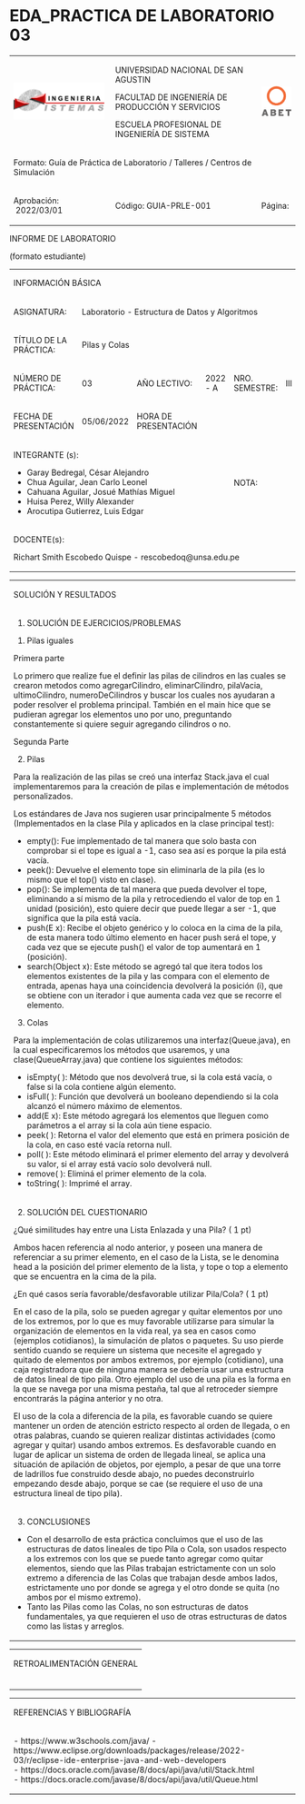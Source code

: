 # EDA_PRACTICA DE LABORATORIO 03
<html>
   <head>
      <meta content="text/html; charset=UTF-8" http-equiv="content-type">
   </head>
   <body class="c33">
      <div>
         <p class="c11 c47"><span class="c12"></span></p>
         <a id="t.5e5541b9bf8e121da87c0e19ae2629b8e95fa5d0"></a><a id="t.4"></a>
         <table class="c27">
            <tbody>
               <tr class="c44">
                  <td class="c19" colspan="1" rowspan="1">
                     <p class="c30 c36"><span style="overflow: hidden; display: inline-block; margin: 0.00px 0.00px; border: 0.00px solid #000000; transform: rotate(0.00rad) translateZ(0px); -webkit-transform: rotate(0.00rad) translateZ(0px); width: 160.25px; height: 66.03px;"><img alt="Programación Web 1" src="images/image1.png" style="width: 160.25px; height: 66.03px; margin-left: -0.00px; margin-top: -0.00px; transform: rotate(0.00rad) translateZ(0px); -webkit-transform: rotate(0.00rad) translateZ(0px);" title=""></span></p>
                  </td>
                  <td class="c39" colspan="1" rowspan="1">
                     <p class="c30"><span class="c5 c28">UNIVERSIDAD NACIONAL DE SAN AGUSTIN</span></p>
                     <p class="c30"><span class="c28 c5">FACULTAD DE INGENIERÍA DE PRODUCCIÓN Y SERVICIOS</span></p>
                     <p class="c30"><span class="c28 c5">ESCUELA PROFESIONAL DE INGENIERÍA DE SISTEMA</span></p>
                  </td>
                  <td class="c41" colspan="1" rowspan="1">
                     <p class="c30"><span style="overflow: hidden; display: inline-block; margin: 0.00px 0.00px; border: 0.00px solid #000000; transform: rotate(0.00rad) translateZ(0px); -webkit-transform: rotate(0.00rad) translateZ(0px); width: 53.16px; height: 53.16px;"><img alt="" src="images/image2.png" style="width: 53.16px; height: 53.16px; margin-left: -0.00px; margin-top: -0.00px; transform: rotate(0.00rad) translateZ(0px); -webkit-transform: rotate(0.00rad) translateZ(0px);" title=""></span></p>
                  </td>
               </tr>
               <tr class="c55">
                  <td class="c54" colspan="3" rowspan="1">
                     <p class="c30"><span class="c26 c5">Formato: </span><span class="c26">Guía de Práctica de Laboratorio / Talleres / Centros de Simulación</span></p>
                  </td>
               </tr>
               <tr class="c49">
                  <td class="c19" colspan="1" rowspan="1">
                     <p class="c30"><span class="c29 c26 c5">Aprobación: &nbsp;2022/03/01</span></p>
                  </td>
                  <td class="c39" colspan="1" rowspan="1">
                     <p class="c30"><span class="c29 c26 c5">Código: GUIA-PRLE-001</span></p>
                  </td>
                  <td class="c41" colspan="1" rowspan="1">
                     <p class="c31"><span class="c29 c26 c5">Página: </span></p>
                  </td>
               </tr>
            </tbody>
         </table>
         <p class="c24 c11"><span class="c12"></span></p>
      </div>
      <p class="c3"><span class="c29 c5 c46">INFORME DE LABORATORIO</span></p>
      <p class="c3"><span class="c29 c5 c46">(formato estudiante)</span></p>
      <a id="t.36281c1c81edcdafc5ca41ce5876816c5bbb3e16"></a><a id="t.0"></a>
      <table class="c27">
         <tbody>
            <tr class="c25">
               <td class="c13 c17" colspan="6" rowspan="1">
                  <p class="c30"><span class="c16 c5 c8">INFORMACIÓN BÁSICA</span></p>
               </td>
            </tr>
            <tr class="c21">
               <td class="c45" colspan="1" rowspan="1">
                  <p class="c24"><span class="c6 c5">ASIGNATURA: </span></p>
               </td>
               <td class="c20" colspan="5" rowspan="1">
                  <p class="c24"><span class="c8">Laboratorio - Estructura de Datos y Algoritmos</span></p>
               </td>
            </tr>
            <tr class="c21">
               <td class="c45" colspan="1" rowspan="1">
                  <p class="c24"><span class="c6 c5">TÍTULO DE LA PRÁCTICA: </span></p>
               </td>
               <td class="c20" colspan="5" rowspan="1">
                  <p class="c24"><span class="c4">Pilas y Colas</span></p>
               </td>
            </tr>
            <tr class="c21">
               <td class="c45" colspan="1" rowspan="1">
                  <p class="c24"><span class="c5 c8">NÚMERO DE PRÁCTICA:</span></p>
               </td>
               <td class="c40" colspan="1" rowspan="1">
                  <p class="c24"><span class="c4">03</span></p>
               </td>
               <td class="c34" colspan="1" rowspan="1">
                  <p class="c24"><span class="c5 c8">AÑO LECTIVO:</span></p>
               </td>
               <td class="c22" colspan="1" rowspan="1">
                  <p class="c24"><span class="c4">2022 - A</span></p>
               </td>
               <td class="c22" colspan="1" rowspan="1">
                  <p class="c24"><span class="c5 c8">NRO. SEMESTRE:</span></p>
               </td>
               <td class="c42" colspan="1" rowspan="1">
                  <p class="c24"><span class="c4">III</span></p>
               </td>
            </tr>
            <tr class="c21">
               <td class="c45" colspan="1" rowspan="1">
                  <p class="c24"><span class="c6 c5">FECHA DE PRESENTACIÓN</span></p>
               </td>
               <td class="c40" colspan="1" rowspan="1">
                  <p class="c24"><span class="c4">05/06/2022</span></p>
               </td>
               <td class="c34" colspan="1" rowspan="1">
                  <p class="c24"><span class="c6 c5">HORA DE PRESENTACIÓN</span></p>
               </td>
               <td class="c32" colspan="3" rowspan="1">
                  <p class="c24 c11"><span class="c4"></span></p>
               </td>
            </tr>
            <tr class="c21">
               <td class="c51" colspan="4" rowspan="1">
                  <p class="c24"><span class="c6 c5">INTEGRANTE (s): </span></p>
                  <ul class="c15 lst-kix_unfi7vcxmkg2-0 start">
                     <li class="c10 li-bullet-0"><span class="c1">Garay Bedregal, César Alejandro</span></li>
                     <li class="c10 li-bullet-0"><span class="c1">Chua Aguilar, Jean Carlo Leonel</span></li>
                     <li class="c10 li-bullet-0"><span class="c1">Cahuana Aguilar, Josué Mathías Miguel</span></li>
                     <li class="c10 li-bullet-0"><span class="c1">Huisa Perez, Willy Alexander </span></li>
                     <li class="c10 li-bullet-0"><span class="c1">Arocutipa Gutierrez, Luis Edgar</span></li>
                  </ul>
                  <p class="c24 c11"><span class="c1"></span></p>
               </td>
               <td class="c22" colspan="1" rowspan="1">
                  <p class="c24"><span class="c5 c8">NOTA:</span></p>
               </td>
               <td class="c42" colspan="1" rowspan="1">
                  <p class="c24 c11"><span class="c4"></span></p>
               </td>
            </tr>
            <tr class="c21">
               <td class="c13" colspan="6" rowspan="1">
                  <p class="c24"><span class="c6 c5">DOCENTE(s):</span></p>
                  <p class="c24"><span class="c4">Richart Smith Escobedo Quispe - rescobedoq@unsa.edu.pe</span></p>
                  <p class="c24 c11"><span class="c4"></span></p>
               </td>
            </tr>
         </tbody>
      </table>
      <p class="c11 c38"><span class="c12"></span></p>
      <a id="t.cf436606157e8356caed7fe578fc4b1e5e627e5f"></a><a id="t.1"></a>
      <table class="c27">
         <tbody>
            <tr class="c25">
               <td class="c13 c17" colspan="1" rowspan="1">
                  <p class="c30"><span class="c16 c5 c8 c56">SOLUCIÓN Y RESULTADOS</span></p>
               </td>
            </tr>
            <tr class="c52">
               <td class="c14" colspan="1" rowspan="1">
                  <ol class="c15 lst-kix_list_1-0 start" start="1">
                     <li class="c38 c43 li-bullet-1"><span class="c5 c6">SOLUCIÓN DE EJERCICIOS/PROBLEMAS</span></li>
                  </ol>
                  <ol class="c15 lst-kix_9dm19a1pxdoj-0 start" start="1">
                     <li class="c10 li-bullet-0"><span class="c4">Pilas iguales</span></li>
                  </ol>
                  <p class="c18"><span class="c2">Primera parte</span></p>
                  <p class="c18"><span>Lo primero que realize fue el definir las pilas de cilindros en las cuales se crearon metodos como </span><span>agregarCilindro</span><span>, </span><span>eliminarCilindro</span><span>, pilaVacia, </span><span>ultimoCilindro</span><span>, </span><span>numeroDeCilindros</span><span class="c12">&nbsp;y buscar los cuales nos ayudaran a poder resolver el problema principal. También en el main hice que se pudieran agregar los elementos uno por uno, preguntando constantemente si quiere seguir agregando cilindros o no.</span></p>
                  <p class="c18 c11"><span class="c12"></span></p>
                  <p class="c18"><span class="c2">Segunda Parte</span></p>
                  <p class="c11 c18"><span class="c12"></span></p>
                  <ol class="c15 lst-kix_9dm19a1pxdoj-0" start="2">
                     <li class="c10 li-bullet-0"><span class="c4">Pilas</span></li>
                  </ol>
                  <p class="c18"><span class="c12">Para la realización de las pilas se creó una interfaz Stack.java el cual implementaremos para la creación de pilas e implementación de métodos personalizados.</span></p>
                  <p class="c18"><span class="c12">Los estándares de Java nos sugieren usar principalmente 5 métodos (Implementados en la clase Pila y aplicados en la clase principal test):</span></p>
                  <ul class="c15 lst-kix_b1d7j0593jw5-0 start">
                     <li class="c24 c35 li-bullet-0"><span class="c5">empty</span><span class="c12">(): Fue implementado de tal manera que solo basta con comprobar si el tope es igual a -1, caso sea así es porque la pila está vacía.</span></li>
                     <li class="c24 c35 li-bullet-0"><span class="c5">peek</span><span class="c12">(): Devuelve el elemento tope sin eliminarla de la pila (es lo mismo que el top() visto en clase).</span></li>
                     <li class="c24 c35 li-bullet-0"><span class="c5">pop</span><span class="c12">(): Se implementa de tal manera que pueda devolver el tope, eliminando a sí mismo de la pila y retrocediendo el valor de top en 1 unidad (posición), esto quiere decir que puede llegar a ser -1, que significa que la pila está vacía.</span></li>
                     <li class="c24 c35 li-bullet-0"><span class="c5">push</span><span class="c12">(E x): Recibe el objeto genérico y lo coloca en la cima de la pila, de esta manera todo último elemento en hacer push será el tope, y cada vez que se ejecute push() el valor de top aumentará en 1 (posición).</span></li>
                     <li class="c24 c35 li-bullet-0"><span class="c5">search</span><span class="c12">(Object x): Este método se agregó tal que itera todos los elementos existentes de la pila y las compara con el elemento de entrada, apenas haya una coincidencia devolverá la posición (i), que se obtiene con un iterador i que aumenta cada vez que se recorre el elemento.</span></li>
                  </ul>
                  <ol class="c15 lst-kix_9dm19a1pxdoj-0" start="3">
                     <li class="c10 li-bullet-0"><span class="c4">Colas</span></li>
                  </ol>
                  <p class="c18"><span class="c12">Para la implementación de colas utilizaremos una interfaz(Queue.java), en la cual especificaremos los métodos que usaremos, y una clase(QueueArray.java) que contiene los siguientes métodos: </span></p>
                  <ul class="c15 lst-kix_aocllvu27mvl-0 start">
                     <li class="c24 c35 li-bullet-0"><span class="c5">isEmpty( ):</span><span class="c12">&nbsp;Método que nos devolverá true, si la cola está vacía, o false si la cola contiene algún elemento.</span></li>
                     <li class="c24 c35 li-bullet-0"><span class="c5">isFull( )</span><span class="c12">: Función que devolverá un booleano dependiendo si la cola alcanzó el número máximo de elementos. </span></li>
                     <li class="c24 c35 li-bullet-0"><span class="c5">add(E x)</span><span class="c12">: Este método agregará los elementos que lleguen como parámetros a el array si la cola aún tiene espacio. </span></li>
                     <li class="c24 c35 li-bullet-0"><span class="c5">peek( ): </span><span class="c12">Retorna el valor del elemento que está en primera posición de la cola, en caso esté vacía retorna null. </span></li>
                     <li class="c24 c35 li-bullet-0"><span class="c5">poll( ):</span><span class="c12">&nbsp;Este método eliminará el primer elemento del array y devolverá su valor, si el array está vacío solo devolverá null.</span></li>
                     <li class="c24 c35 li-bullet-0"><span class="c5">remove( ):</span><span class="c12">&nbsp;Eliminá el primer elemento de la cola.</span></li>
                     <li class="c24 c35 li-bullet-0"><span class="c5">toString( ): </span><span class="c12">Imprimé el array.</span></li>
                  </ul>
                  <p class="c7 c37 c11"><span class="c1"></span></p>
               </td>
            </tr>
            <tr class="c50">
               <td class="c14" colspan="1" rowspan="1">
                  <ol class="c15 lst-kix_list_1-0" start="2">
                     <li class="c38 c43 li-bullet-2"><span class="c6 c5">SOLUCIÓN DEL CUESTIONARIO</span></li>
                  </ol>
                  <p class="c7"><span class="c1">¿Qué similitudes hay entre una Lista Enlazada y una Pila? ( 1 pt)</span></p>
                  <p class="c7 c11"><span class="c1"></span></p>
                  <p class="c7"><span class="c1">Ambos hacen referencia al nodo anterior, y poseen una manera de referenciar a su primer elemento, en el caso de la Lista, se le denomina head a la posición del primer elemento de la lista, y tope o top a elemento que se encuentra en la cima de la pila. </span></p>
                  <p class="c7 c11"><span class="c1"></span></p>
                  <p class="c7"><span class="c1">¿En qué casos sería favorable/desfavorable utilizar Pila/Cola? ( 1 pt)</span></p>
                  <p class="c7 c11"><span class="c1"></span></p>
                  <p class="c7"><span class="c1">En el caso de la pila, solo se pueden agregar y quitar elementos por uno de los extremos, por lo que es muy favorable utilizarse para simular la organización de elementos en la vida real, ya sea en casos como (ejemplos cotidianos), la simulación de platos o paquetes. Su uso pierde sentido cuando se requiere un sistema que necesite el agregado y quitado de elementos por ambos extremos, por ejemplo (cotidiano), una caja registradora que de ninguna manera se debería usar una estructura de datos lineal de tipo pila. Otro ejemplo del uso de una pila es la forma en la que se navega por una misma pestaña, tal que al retroceder siempre encontrarás la página anterior y no otra.</span></p>
                  <p class="c7 c11"><span class="c1"></span></p>
                  <p class="c7"><span class="c1">El uso de la cola a diferencia de la pila, es favorable cuando se quiere mantener un orden de atención estricto respecto al orden de llegada, o en otras palabras, cuando se quieren realizar distintas actividades (como agregar y quitar) usando ambos extremos. Es desfavorable cuando en lugar de aplicar un sistema de orden de llegada lineal, se aplica una situación de apilación de objetos, por ejemplo, a pesar de que una torre de ladrillos fue construido desde abajo, no puedes deconstruirlo empezando desde abajo, porque se cae (se requiere el uso de una estructura lineal de tipo pila).</span></p>
                  <p class="c7 c11 c37"><span class="c1"></span></p>
               </td>
            </tr>
            <tr class="c50">
               <td class="c14" colspan="1" rowspan="1">
                  <ol class="c15 lst-kix_list_1-0" start="3">
                     <li class="c38 c43 li-bullet-2"><span class="c6 c5">CONCLUSIONES</span></li>
                  </ol>
                  <ul class="c15 lst-kix_sov389unnqim-0 start">
                     <li class="c10 li-bullet-0"><span class="c4">Con el desarrollo de esta práctica concluimos que el uso de las estructuras de datos lineales de tipo Pila o Cola, son usados respecto a los extremos con los que se puede tanto agregar como quitar elementos, siendo que las Pilas trabajan estrictamente con un solo extremo a diferencia de las Colas que trabajan desde ambos lados, estrictamente uno por donde se agrega y el otro donde se quita (no ambos por el mismo extremo).</span></li>
                     <li class="c10 li-bullet-0"><span class="c4">Tanto las Pilas como las Colas, no son estructuras de datos fundamentales, ya que requieren el uso de otras estructuras de datos como las listas y arreglos.</span></li>
                  </ul>
                  <p class="c0"><span class="c1"></span></p>
               </td>
            </tr>
         </tbody>
      </table>
      <p class="c38 c11"><span class="c12"></span></p>
      <a id="t.58d1de7224a46fa04ed90ae2513bd4d78b5de068"></a><a id="t.2"></a>
      <table class="c27">
         <tbody>
            <tr class="c25">
               <td class="c13 c17" colspan="1" rowspan="1">
                  <p class="c30"><span class="c5 c8 c16">RETROALIMENTACIÓN GENERAL</span></p>
               </td>
            </tr>
            <tr class="c50">
               <td class="c14" colspan="1" rowspan="1">
                  <p class="c24 c11"><span class="c12"></span></p>
                  <p class="c24 c11"><span class="c12"></span></p>
               </td>
            </tr>
         </tbody>
      </table>
      <p class="c38 c11"><span class="c12"></span></p>
      <a id="t.4e79ba32b802cd5bf5442f2044c93809a3ede0b6"></a><a id="t.3"></a>
      <table class="c27">
         <tbody>
            <tr class="c25">
               <td class="c13 c17" colspan="1" rowspan="1">
                  <p class="c30"><span class="c16 c5 c8">REFERENCIAS Y BIBLIOGRAFÍA</span></p>
               </td>
            </tr>
            <tr class="c48">
               <td class="c14" colspan="1" rowspan="1">
                  <p class="c9"><span class="c4">
                     - https://www.w3schools.com/java/
                     - https://www.eclipse.org/downloads/packages/release/2022-03/r/eclipse-ide-enterprise-java-and-web-developers<br>
                     - https://docs.oracle.com/javase/8/docs/api/java/util/Stack.html<br>
                     - https://docs.oracle.com/javase/8/docs/api/java/util/Queue.html<br>
                     </span></p>
               </td>
            </tr>
         </tbody>
      </table>
      <p class="c38 c11"><span class="c12"></span></p>
      <p class="c38 c11" id="h.gjdgxs"><span class="c12"></span></p>
   </body>
</html>
